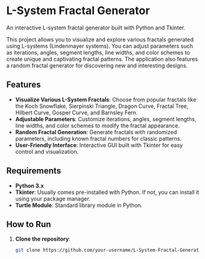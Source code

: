 # L-System Fractal Generator

An interactive L-system fractal generator built with Python and Tkinter.

This project allows you to visualize and explore various fractals generated using L-systems (Lindenmayer systems). You can adjust parameters such as iterations, angles, segment lengths, line widths, and color schemes to create unique and captivating fractal patterns. The application also features a random fractal generator for discovering new and interesting designs.

## Features

- **Visualize Various L-System Fractals**: Choose from popular fractals like the Koch Snowflake, Sierpinski Triangle, Dragon Curve, Fractal Tree, Hilbert Curve, Gosper Curve, and Barnsley Fern.
- **Adjustable Parameters**: Customize iterations, angles, segment lengths, line widths, and color schemes to modify the fractal appearance.
- **Random Fractal Generation**: Generate fractals with randomized parameters, including known fractal numbers for classic patterns.
- **User-Friendly Interface**: Interactive GUI built with Tkinter for easy control and visualization.

## Requirements

- **Python 3.x**
- **Tkinter**: Usually comes pre-installed with Python. If not, you can install it using your package manager.
- **Turtle Module**: Standard library module in Python.

## How to Run

1. **Clone the repository**:

   ```bash
   git clone https://github.com/your-username/L-System-Fractal-Generator.git
